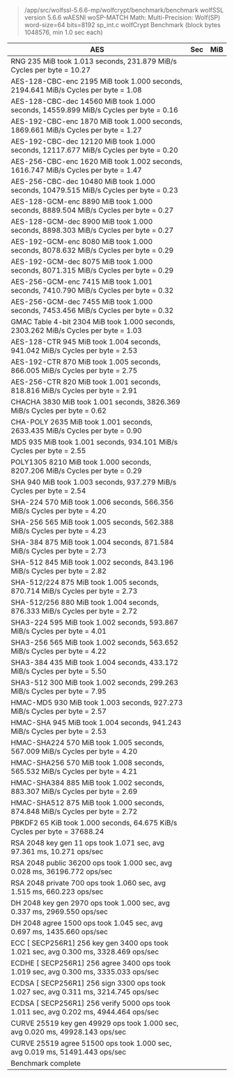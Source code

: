 > /app/src/wolfssl-5.6.6-mp/wolfcrypt/benchmark/benchmark
> wolfSSL version 5.6.6 wAESNI woSP-MATCH
> Math:   Multi-Precision: Wolf(SP) word-size=64 bits=8192 sp_int.c
> wolfCrypt Benchmark (block bytes 1048576, min 1.0 sec each)

| AES | Sec | MiB |
|---|---|---|
| RNG                        235 MiB took 1.013 seconds,  231.879 MiB/s Cycles per byte =  10.27      |
| AES-128-CBC-enc           2195 MiB took 1.000 seconds, 2194.641 MiB/s Cycles per byte =   1.08      |
| AES-128-CBC-dec          14560 MiB took 1.000 seconds, 14559.899 MiB/s Cycles per byte =   0.16     |
| AES-192-CBC-enc           1870 MiB took 1.000 seconds, 1869.661 MiB/s Cycles per byte =   1.27      |
| AES-192-CBC-dec          12120 MiB took 1.000 seconds, 12117.677 MiB/s Cycles per byte =   0.20     |
| AES-256-CBC-enc           1620 MiB took 1.002 seconds, 1616.747 MiB/s Cycles per byte =   1.47      |
| AES-256-CBC-dec          10480 MiB took 1.000 seconds, 10479.515 MiB/s Cycles per byte =   0.23     |
| AES-128-GCM-enc           8890 MiB took 1.000 seconds, 8889.504 MiB/s Cycles per byte =   0.27      |
| AES-128-GCM-dec           8900 MiB took 1.000 seconds, 8898.303 MiB/s Cycles per byte =   0.27      |
| AES-192-GCM-enc           8080 MiB took 1.000 seconds, 8078.632 MiB/s Cycles per byte =   0.29      |
| AES-192-GCM-dec           8075 MiB took 1.000 seconds, 8071.315 MiB/s Cycles per byte =   0.29      |
| AES-256-GCM-enc           7415 MiB took 1.001 seconds, 7410.790 MiB/s Cycles per byte =   0.32      |
| AES-256-GCM-dec           7455 MiB took 1.000 seconds, 7453.456 MiB/s Cycles per byte =   0.32      |
| GMAC Table 4-bit          2304 MiB took 1.000 seconds, 2303.262 MiB/s Cycles per byte =   1.03      |
| AES-128-CTR                945 MiB took 1.004 seconds,  941.042 MiB/s Cycles per byte =   2.53      |
| AES-192-CTR                870 MiB took 1.005 seconds,  866.005 MiB/s Cycles per byte =   2.75      |
| AES-256-CTR                820 MiB took 1.001 seconds,  818.816 MiB/s Cycles per byte =   2.91      |
| CHACHA                    3830 MiB took 1.001 seconds, 3826.369 MiB/s Cycles per byte =   0.62      |
| CHA-POLY                  2635 MiB took 1.001 seconds, 2633.435 MiB/s Cycles per byte =   0.90      |
| MD5                        935 MiB took 1.001 seconds,  934.101 MiB/s Cycles per byte =   2.55      |
| POLY1305                  8210 MiB took 1.000 seconds, 8207.206 MiB/s Cycles per byte =   0.29      |
| SHA                        940 MiB took 1.003 seconds,  937.279 MiB/s Cycles per byte =   2.54      |
| SHA-224                    570 MiB took 1.006 seconds,  566.356 MiB/s Cycles per byte =   4.20      |
| SHA-256                    565 MiB took 1.005 seconds,  562.388 MiB/s Cycles per byte =   4.23      |
| SHA-384                    875 MiB took 1.004 seconds,  871.584 MiB/s Cycles per byte =   2.73      |
| SHA-512                    845 MiB took 1.002 seconds,  843.196 MiB/s Cycles per byte =   2.82      |
| SHA-512/224                875 MiB took 1.005 seconds,  870.714 MiB/s Cycles per byte =   2.73      |
| SHA-512/256                880 MiB took 1.004 seconds,  876.333 MiB/s Cycles per byte =   2.72      |
| SHA3-224                   595 MiB took 1.002 seconds,  593.867 MiB/s Cycles per byte =   4.01      |
| SHA3-256                   565 MiB took 1.002 seconds,  563.652 MiB/s Cycles per byte =   4.22      |
| SHA3-384                   435 MiB took 1.004 seconds,  433.172 MiB/s Cycles per byte =   5.50      |
| SHA3-512                   300 MiB took 1.002 seconds,  299.263 MiB/s Cycles per byte =   7.95      |
| HMAC-MD5                   930 MiB took 1.003 seconds,  927.273 MiB/s Cycles per byte =   2.57      |
| HMAC-SHA                   945 MiB took 1.004 seconds,  941.243 MiB/s Cycles per byte =   2.53      |
| HMAC-SHA224                570 MiB took 1.005 seconds,  567.009 MiB/s Cycles per byte =   4.20      |
| HMAC-SHA256                570 MiB took 1.008 seconds,  565.532 MiB/s Cycles per byte =   4.21      |
| HMAC-SHA384                885 MiB took 1.002 seconds,  883.307 MiB/s Cycles per byte =   2.69      |
| HMAC-SHA512                875 MiB took 1.000 seconds,  874.848 MiB/s Cycles per byte =   2.72      |
| PBKDF2                      65 KiB took 1.000 seconds,   64.675 KiB/s Cycles per byte = 37688.24    |
| RSA     2048  key gen        11 ops took 1.071 sec, avg 97.361 ms, 10.271 ops/sec                   |
| RSA     2048   public     36200 ops took 1.000 sec, avg 0.028 ms, 36196.772 ops/sec                 |
| RSA     2048  private       700 ops took 1.060 sec, avg 1.515 ms, 660.223 ops/sec                   |
| DH      2048  key gen      2970 ops took 1.000 sec, avg 0.337 ms, 2969.550 ops/sec                  |
| DH      2048    agree      1500 ops took 1.045 sec, avg 0.697 ms, 1435.660 ops/sec                  |
| ECC   [      SECP256R1]   256  key gen      3400 ops took 1.021 sec, avg 0.300 ms, 3328.469 ops/sec |
| ECDHE [      SECP256R1]   256    agree      3400 ops took 1.019 sec, avg 0.300 ms, 3335.033 ops/sec |
| ECDSA [      SECP256R1]   256     sign      3300 ops took 1.027 sec, avg 0.311 ms, 3214.745 ops/sec |
| ECDSA [      SECP256R1]   256   verify      5000 ops took 1.011 sec, avg 0.202 ms, 4944.464 ops/sec |
| CURVE  25519  key gen     49929 ops took 1.000 sec, avg 0.020 ms, 49928.143 ops/sec                 |
| CURVE  25519    agree     51500 ops took 1.000 sec, avg 0.019 ms, 51491.443 ops/sec                 |
| Benchmark complete                                                                                  |
